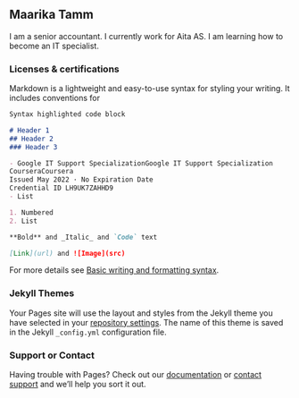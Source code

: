 ## Maarika Tamm
I am a senior accountant. I currently work for Aita AS. I am learning how to become an IT specialist. 

### Licenses & certifications

Markdown is a lightweight and easy-to-use syntax for styling your writing. It includes conventions for

```markdown
Syntax highlighted code block

# Header 1
## Header 2
### Header 3

- Google IT Support SpecializationGoogle IT Support Specialization
CourseraCoursera
Issued May 2022 · No Expiration Date
Credential ID LH9UK7ZAHHD9
- List

1. Numbered
2. List

**Bold** and _Italic_ and `Code` text

[Link](url) and ![Image](src)
```

For more details see [Basic writing and formatting syntax](https://docs.github.com/en/github/writing-on-github/getting-started-with-writing-and-formatting-on-github/basic-writing-and-formatting-syntax).

### Jekyll Themes

Your Pages site will use the layout and styles from the Jekyll theme you have selected in your [repository settings](https://github.com/maarikatamm/maarikatamm.github.io/settings/pages). The name of this theme is saved in the Jekyll `_config.yml` configuration file.

### Support or Contact

Having trouble with Pages? Check out our [documentation](https://docs.github.com/categories/github-pages-basics/) or [contact support](https://support.github.com/contact) and we’ll help you sort it out.
